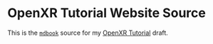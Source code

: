 # OpenXR Tutorial Website Source

This is the [`mdbook`](https://rust-lang.github.io/mdBook/) source for my 
[OpenXR Tutorial](https://openxr-tutorial.github.io/) draft.
